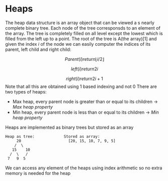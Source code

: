 # Heaps
The heap data structure is an array object that can be viewed a s nearly complete binary tree. Each node of the tree corresponsds to an element of the array. The tree is completely filled on all level except the lowest which is filled from the left up to a point.
The root of the tree is A(the array)[1] and given the index $i$ of the node we can easily computer the indices of its parent, left child and right child:

$$
Parent(i)
return \lfloor i/2 \rfloor
$$

$$
left(i)
return 2i
$$

$$
right(i)
return 2i + 1
$$
Note that all this are obtained using 1 based indexing and not 0
There are two types of heaps:
- Max heap, every parent node is greater than or equal to its children -> *Max heap property*
- Min heap, every parent node is less than or equal to its children -> *Min heap property*


Heaps are implemented as binary trees but stored as an array
```
Heap as tree:             Stored as array:
     20                     [20, 15, 10, 7, 9, 5]
    /  \
   15    10
  /  \   /
 7   9  5
 ```
 We can access any element of the heaps using index arithmetic so no extra memory is needed for the heap 
 ```


```

